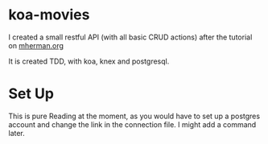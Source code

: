 # koa-movies

I created a small restful API (with all basic CRUD actions) after the tutorial on [mherman.org](http://mherman.org/blog/2017/08/23/building-a-restful-api-with-koa-and-postgres/#.Wi5ecUpSzVp)

It is created TDD, with koa, knex and postgresql.


# Set Up

This is pure Reading at the moment, as you would have to set up a postgres account and change the link in the connection file. I might add a command later.

